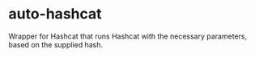 # auto-hashcat
Wrapper for Hashcat that runs Hashcat with the necessary parameters, based on the supplied hash.
